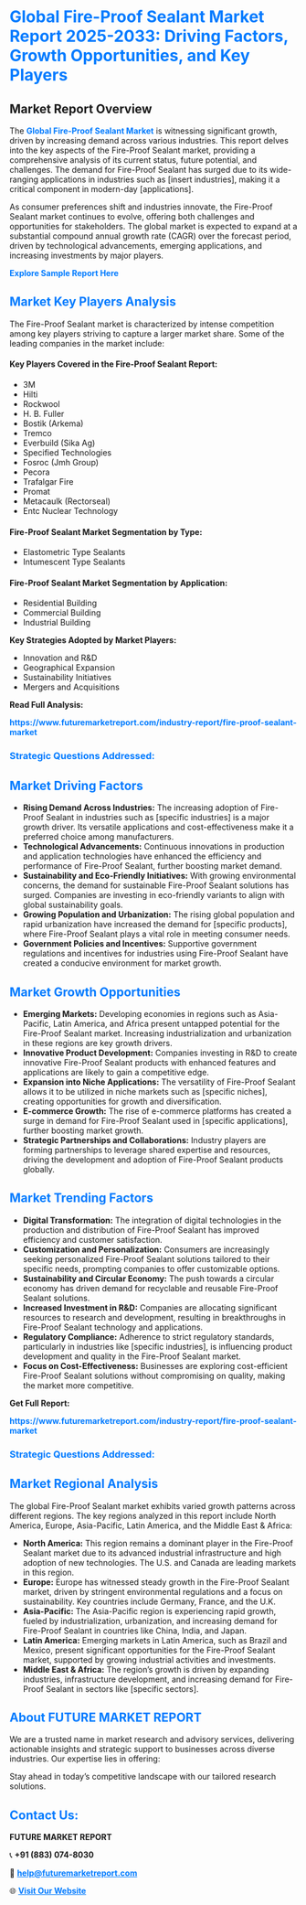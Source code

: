 <h1 style="color: #007BFF;">Global Fire-Proof Sealant Market Report 2025-2033: Driving Factors, Growth Opportunities, and Key Players</h1>

<section id="overview">
<h2>Market Report Overview</h2>
<p>The <a href="https://www.futuremarketreport.com/industry-report/fire-proof-sealant-market" style="color: #007BFF; text-decoration: none;"><strong>Global Fire-Proof Sealant Market</strong></a> is witnessing significant growth, driven by increasing demand across various industries. This report delves into the key aspects of the Fire-Proof Sealant market, providing a comprehensive analysis of its current status, future potential, and challenges. The demand for Fire-Proof Sealant has surged due to its wide-ranging applications in industries such as [insert industries], making it a critical component in modern-day [applications].</p>
<p>As consumer preferences shift and industries innovate, the Fire-Proof Sealant market continues to evolve, offering both challenges and opportunities for stakeholders. The global market is expected to expand at a substantial compound annual growth rate (CAGR) over the forecast period, driven by technological advancements, emerging applications, and increasing investments by major players.</p>
</section>

<section id="overview">
<p><a href="https://www.futuremarketreport.com/request-sample/reportId=30953" style="color: #007BFF; text-decoration: none;"><strong>Explore Sample Report Here</strong></a></p>
</section>

<section id="key-players">
<h2 style="color: #007BFF;">Market Key Players Analysis</h2>
<p>The Fire-Proof Sealant market is characterized by intense competition among key players striving to capture a larger market share. Some of the leading companies in the market include:</p>
<h4>Key Players Covered in the Fire-Proof Sealant Report:</h4>
<ul><li>3M</li><li>Hilti</li><li>Rockwool</li><li>H. B. Fuller</li><li>Bostik (Arkema)</li><li>Tremco</li><li>Everbuild (Sika Ag)</li><li>Specified Technologies</li><li>Fosroc (Jmh Group)</li><li>Pecora</li><li>Trafalgar Fire</li><li>Promat</li><li>Metacaulk (Rectorseal)</li><li>Entc Nuclear Technology</li></ul>
<h4>Fire-Proof Sealant Market Segmentation by Type:</h4>
<ul><li>Elastometric Type Sealants</li><li>Intumescent Type Sealants</li></ul>

<h4>Fire-Proof Sealant Market Segmentation by Application:</h4>
<ul><li>Residential Building</li><li>Commercial Building</li><li>Industrial Building</li></ul>
<p><strong>Key Strategies Adopted by Market Players:</strong></p>
<ul>
<li>Innovation and R&D</li>
<li>Geographical Expansion</li>
<li>Sustainability Initiatives</li>
<li>Mergers and Acquisitions</li>
</ul>
</section>

<section>
<p><strong>Read Full Analysis: </strong></p><a href="https://www.futuremarketreport.com/industry-report/fire-proof-sealant-market" style="color: #007BFF; text-decoration: none;"><strong>https://www.futuremarketreport.com/industry-report/fire-proof-sealant-market</strong></a>
<h3 style="color: #007BFF;">Strategic Questions Addressed:</h3>
</section>

<section id="driving-factors">
<h2 style="color: #007BFF;">Market Driving Factors</h2>
<ul>
<li><strong>Rising Demand Across Industries:</strong> The increasing adoption of Fire-Proof Sealant in industries such as [specific industries] is a major growth driver. Its versatile applications and cost-effectiveness make it a preferred choice among manufacturers.</li>
<li><strong>Technological Advancements:</strong> Continuous innovations in production and application technologies have enhanced the efficiency and performance of Fire-Proof Sealant, further boosting market demand.</li>
<li><strong>Sustainability and Eco-Friendly Initiatives:</strong> With growing environmental concerns, the demand for sustainable Fire-Proof Sealant solutions has surged. Companies are investing in eco-friendly variants to align with global sustainability goals.</li>
<li><strong>Growing Population and Urbanization:</strong> The rising global population and rapid urbanization have increased the demand for [specific products], where Fire-Proof Sealant plays a vital role in meeting consumer needs.</li>
<li><strong>Government Policies and Incentives:</strong> Supportive government regulations and incentives for industries using Fire-Proof Sealant have created a conducive environment for market growth.</li>
</ul>
</section>

<section id="growth-opportunities">
<h2 style="color: #007BFF;">Market Growth Opportunities</h2>
<ul>
<li><strong>Emerging Markets:</strong> Developing economies in regions such as Asia-Pacific, Latin America, and Africa present untapped potential for the Fire-Proof Sealant market. Increasing industrialization and urbanization in these regions are key growth drivers.</li>
<li><strong>Innovative Product Development:</strong> Companies investing in R&D to create innovative Fire-Proof Sealant products with enhanced features and applications are likely to gain a competitive edge.</li>
<li><strong>Expansion into Niche Applications:</strong> The versatility of Fire-Proof Sealant allows it to be utilized in niche markets such as [specific niches], creating opportunities for growth and diversification.</li>
<li><strong>E-commerce Growth:</strong> The rise of e-commerce platforms has created a surge in demand for Fire-Proof Sealant used in [specific applications], further boosting market growth.</li>
<li><strong>Strategic Partnerships and Collaborations:</strong> Industry players are forming partnerships to leverage shared expertise and resources, driving the development and adoption of Fire-Proof Sealant products globally.</li>
</ul>
</section>

<section id="trending-factors">
<h2 style="color: #007BFF;">Market Trending Factors</h2>
<ul>
<li><strong>Digital Transformation:</strong> The integration of digital technologies in the production and distribution of Fire-Proof Sealant has improved efficiency and customer satisfaction.</li>
<li><strong>Customization and Personalization:</strong> Consumers are increasingly seeking personalized Fire-Proof Sealant solutions tailored to their specific needs, prompting companies to offer customizable options.</li>
<li><strong>Sustainability and Circular Economy:</strong> The push towards a circular economy has driven demand for recyclable and reusable Fire-Proof Sealant solutions.</li>
<li><strong>Increased Investment in R&D:</strong> Companies are allocating significant resources to research and development, resulting in breakthroughs in Fire-Proof Sealant technology and applications.</li>
<li><strong>Regulatory Compliance:</strong> Adherence to strict regulatory standards, particularly in industries like [specific industries], is influencing product development and quality in the Fire-Proof Sealant market.</li>
<li><strong>Focus on Cost-Effectiveness:</strong> Businesses are exploring cost-efficient Fire-Proof Sealant solutions without compromising on quality, making the market more competitive.</li>
</ul>
</section>

<section>
<p><strong>Get Full Report: </strong></p><a href="https://www.futuremarketreport.com/industry-report/fire-proof-sealant-market" style="color: #007BFF; text-decoration: none;"><strong>https://www.futuremarketreport.com/industry-report/fire-proof-sealant-market</strong></a>
<h3 style="color: #007BFF;">Strategic Questions Addressed:</h3>
</section>


<section id="regional-analysis">
<h2 style="color: #007BFF;">Market Regional Analysis</h2>
<p>The global Fire-Proof Sealant market exhibits varied growth patterns across different regions. The key regions analyzed in this report include North America, Europe, Asia-Pacific, Latin America, and the Middle East & Africa:</p>
<ul>
<li><strong>North America:</strong> This region remains a dominant player in the Fire-Proof Sealant market due to its advanced industrial infrastructure and high adoption of new technologies. The U.S. and Canada are leading markets in this region.</li>
<li><strong>Europe:</strong> Europe has witnessed steady growth in the Fire-Proof Sealant market, driven by stringent environmental regulations and a focus on sustainability. Key countries include Germany, France, and the U.K.</li>
<li><strong>Asia-Pacific:</strong> The Asia-Pacific region is experiencing rapid growth, fueled by industrialization, urbanization, and increasing demand for Fire-Proof Sealant in countries like China, India, and Japan.</li>
<li><strong>Latin America:</strong> Emerging markets in Latin America, such as Brazil and Mexico, present significant opportunities for the Fire-Proof Sealant market, supported by growing industrial activities and investments.</li>
<li><strong>Middle East & Africa:</strong> The region’s growth is driven by expanding industries, infrastructure development, and increasing demand for Fire-Proof Sealant in sectors like [specific sectors].</li>
</ul>
</section>

<footer>
<h2 style="color: #007BFF;">About FUTURE MARKET REPORT</h2>
<p>We are a trusted name in market research and advisory services, delivering actionable insights and strategic support to businesses across diverse industries. Our expertise lies in offering:</p>

<p>Stay ahead in today’s competitive landscape with our tailored research solutions.</p>

<h2 style="color: #007BFF;">Contact Us:</h2>
<p><strong>FUTURE MARKET REPORT</strong></p>
<p>📞 <strong>+91 (883) 074-8030</strong></p>
<p>📧 <strong><a href="mailto:help@futuremarketreport.com" style="color: #007BFF;">help@futuremarketreport.com</a></strong></p>
<p>🌐 <strong><a href="https://www.futuremarketreport.com/" style="color: #007BFF;">Visit Our Website</a></strong></p>
</footer>